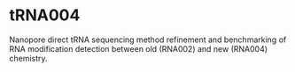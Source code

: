 # tRNA004
Nanopore direct tRNA sequencing method refinement and benchmarking of RNA modification detection between old (RNA002) and new (RNA004) chemistry.
